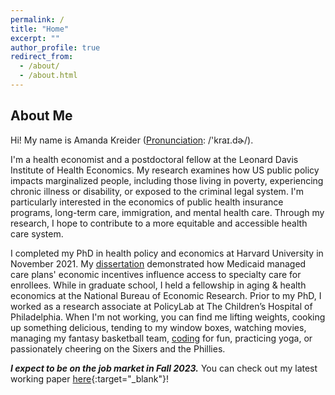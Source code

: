 ```yaml
---
permalink: /
title: "Home"
excerpt: ""
author_profile: true
redirect_from: 
  - /about/
  - /about.html
---
```


## About Me

Hi! My name is Amanda Kreider (<a target='_blank' href="http://ipa-reader.xyz/">Pronunciation</a>: /'kra&#618;.d&#602;/).

I'm a health economist and a postdoctoral fellow at the Leonard Davis Institute of Health Economics. My research examines how US public policy impacts marginalized people, including those living in poverty, experiencing chronic illness or disability, or exposed to the criminal legal system. I'm particularly interested in the economics of public health insurance programs, long-term care, immigration, and mental health care. Through my research, I hope to contribute to a more equitable and accessible health care system.

I completed my PhD in health policy and economics at Harvard University in November 2021. My [dissertation](https://amandakreider.github.io/dissertation/) demonstrated how Medicaid managed care plans' economic incentives influence access to specialty care for enrollees. While in graduate school, I held a fellowship in aging & health economics at the National Bureau of Economic Research. Prior to my PhD, I worked as a research associate at PolicyLab at The Children’s Hospital of Philadelphia. When I'm not working, you can find me lifting weights, cooking up something delicious, tending to my window boxes, watching movies, managing my fantasy basketball team, [coding](https://amandakreider.github.io/side-projects/) for fun, practicing yoga, or passionately cheering on the Sixers and the Phillies. 

***I expect to be on the job market in Fall 2023.*** You can check out my latest working paper [here](https://www.nber.org/papers/w30719){:target="\_blank"}!

